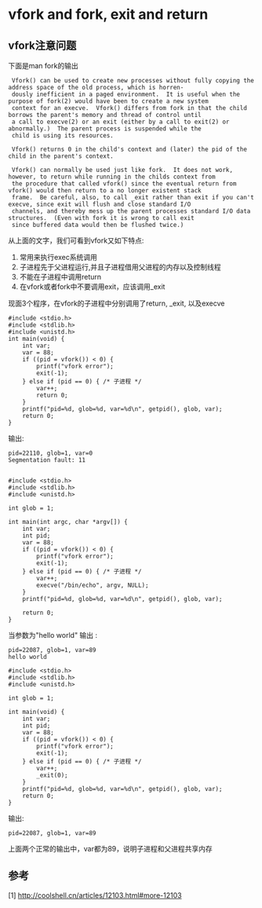 # vfork and fork, exit and return

## vfork注意问题

下面是man fork的输出

     Vfork() can be used to create new processes without fully copying the address space of the old process, which is horren-
     dously inefficient in a paged environment.  It is useful when the purpose of fork(2) would have been to create a new system
     context for an execve.  Vfork() differs from fork in that the child borrows the parent's memory and thread of control until
     a call to execve(2) or an exit (either by a call to exit(2) or abnormally.)  The parent process is suspended while the
     child is using its resources.

     Vfork() returns 0 in the child's context and (later) the pid of the child in the parent's context.

     Vfork() can normally be used just like fork.  It does not work, however, to return while running in the childs context from
     the procedure that called vfork() since the eventual return from vfork() would then return to a no longer existent stack
     frame.  Be careful, also, to call _exit rather than exit if you can't execve, since exit will flush and close standard I/O
     channels, and thereby mess up the parent processes standard I/O data structures.  (Even with fork it is wrong to call exit
     since buffered data would then be flushed twice.)

从上面的文字，我们可看到vfork又如下特点:
1. 常用来执行exec系统调用
2. 子进程先于父进程运行,并且子进程借用父进程的内存以及控制线程
3. 不能在子进程中调用return
4. 在vfork或者fork中不要调用exit，应该调用_exit

现面3个程序，在vfork的子进程中分别调用了return, _exit, 以及execve


    #include <stdio.h>
    #include <stdlib.h>
    #include <unistd.h>
    int main(void) {
        int var;
        var = 88;
        if ((pid = vfork()) < 0) {
            printf("vfork error");
            exit(-1);
        } else if (pid == 0) { /* 子进程 */
            var++;
            return 0;
        }
        printf("pid=%d, glob=%d, var=%d\n", getpid(), glob, var);
        return 0;
    }

输出:

    pid=22110, glob=1, var=0
    Segmentation fault: 11


    #include <stdio.h>
    #include <stdlib.h>
    #include <unistd.h>

    int glob = 1;

    int main(int argc, char *argv[]) {
        int var;
        int pid;
        var = 88;
        if ((pid = vfork()) < 0) {
            printf("vfork error");
            exit(-1);
        } else if (pid == 0) { /* 子进程 */
            var++;
            execve("/bin/echo", argv, NULL);
        }
        printf("pid=%d, glob=%d, var=%d\n", getpid(), glob, var);

        return 0;
    }

当参数为"hello world" 输出 :
    
    pid=22087, glob=1, var=89
    hello world

    #include <stdio.h>
    #include <stdlib.h>
    #include <unistd.h>

    int glob = 1;

    int main(void) {
        int var;
        int pid;
        var = 88;
        if ((pid = vfork()) < 0) {
            printf("vfork error");
            exit(-1);
        } else if (pid == 0) { /* 子进程 */
            var++;
            _exit(0);
        }
        printf("pid=%d, glob=%d, var=%d\n", getpid(), glob, var);
        return 0;
    }

输出:

    pid=22087, glob=1, var=89

上面两个正常的输出中，var都为89，说明子进程和父进程共享内存

## 参考

[1] http://coolshell.cn/articles/12103.html#more-12103
